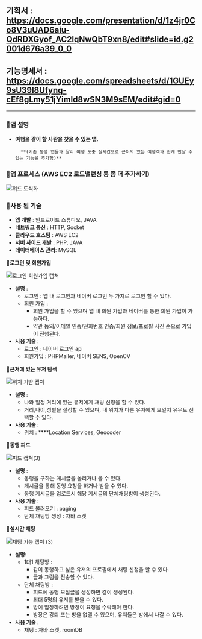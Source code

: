 ## 기획서 : https://docs.google.com/presentation/d/1z4jr0Co8V3uUAD6aiu-QdRDXGyof_AC2lqNwQbT9xn8/edit#slide=id.g2001d676a39_0_0
## 기능명세서 : https://docs.google.com/spreadsheets/d/1GUEy9sU39I8Ufynq-cEf8gLmy51jYimld8wSN3M9sEM/edit#gid=0
---

### 🔸**앱 설명**

- **여행을 같이 할 사람을 찾을 수 있는 앱.**

        **(기존 동행 앱들과 달리 여행 도중 실시간으로 근처의 있는 여행객과 쉽게 만날 수 있는 기능을 추가함)**

### 🔸**앱 프로세스 (AWS EC2 로드밸런싱 등 좀 더 추가하기)**

![위드 도식화](https://github.com/jwtech05/WithAppAndroid/assets/82852457/acc7541b-d465-4817-af90-831120ea8461)


### 🔸**사용 된 기술**

- **앱 개발** : 안드로이드 스튜디오, JAVA
- **네트워크 통신** : HTTP, Socket
- **클라우드 호스팅** : AWS EC2
- **서버 사이드 개발** : PHP, JAVA
- **데이터베이스 관리**: MySQL

🔹**로그인 및 회원가입**

![로그인 회원가입 캡쳐](https://github.com/jwtech05/WithAppAndroid/assets/82852457/f29ffac2-ec84-4df6-bc76-37374d511c6f)


- **설명** :
    - 로그인 : 앱 내 로그인과 네이버 로그인 두 가지로 로그인 할 수 있다.
    - 회원 가입 :
        - 회원 가입을 할 수 있으며 앱 내 회원 가입과 네이버를 통한 회원 가입이 가능하다.
        - 약관 동의/이메일 인증/전화번호 인증/회원 정보/프로필 사진 순으로 가입이 진행된다.
- **사용 기술** :
    - 로그인 : 네이버 로그인 api
    - 회원가입 : PHPMailer, 네이버 SENS, OpenCV
    

🔹**근처에 있는 유저 탐색** 

![위치 기반 캡쳐](https://github.com/jwtech05/WithAppAndroid/assets/82852457/e2376666-8c74-4f4a-ac44-acb2c2245e86)


- **설명** :
    - 나와 일정 거리에 있는 유저에게 채팅 신청을 할 수 있다.
    - 거리,나이,성별을 설정할 수 있으며, 내 위치가 다른 유저에게 보일지 유무도 선택할 수 있다.
- **사용 기술** :
    - 위치 : ****Location Services, Geocoder
    

🔹**동행 피드**

![피드 캡쳐(3)](https://github.com/jwtech05/WithAppAndroid/assets/82852457/fa07fa19-8d26-4ca0-82df-a6d82e9e39c4)


- **설명** :
    - 동행을 구하는 게시글을 올리거나 볼 수 있다.
    - 게시글을 통해 동행 요청을 하거나 받을 수 있다.
    - 동행 게시글을 업로드시 해당 게시글의 단체채팅방이 생성된다.
- **사용 기술** :
    - 피드 불러오기 : paging
    - 단체 채팅방 생성 : 자바 소켓
    

🔹**실시간 채팅** 

![채팅 기능 캡쳐 (3)](https://github.com/jwtech05/WithAppAndroid/assets/82852457/36403d76-5807-42c4-88df-7760251cae97)

- **설명**:
    - 1대1 채팅방 :
        - 같이 동행하고 싶은 유저의 프로필에서 채팅 신청을 할 수 있다.
        - 글과 그림을 전송할 수 있다.
    - 단체 채팅방 :
        - 피드에 동행 모집글을 생성하면 같이 생성된다.
        - 최대 5명의 유저를 받을 수 있다.
        - 방에 입장하려면 방장이 요청을 수락해야 한다.
        - 방장은 강퇴 또는 방을 없앨 수 있으며, 유저들은 방에서 나갈 수 있다.
- **사용 기술** :
    - 채팅 : 자바 소켓, roomDB
